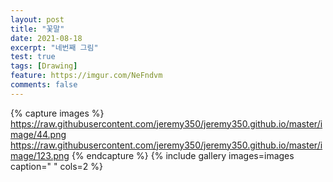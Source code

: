 ```yaml
---
layout: post
title: "꽃말"
date: 2021-08-18
excerpt: "네번째 그림"
test: true
tags: [Drawing]
feature: https://imgur.com/NeFndvm
comments: false
---
```



{% capture images %}
https://raw.githubusercontent.com/jeremy350/jeremy350.github.io/master/image/44.png
https://raw.githubusercontent.com/jeremy350/jeremy350.github.io/master/image/123.png
{% endcapture %}
{% include gallery images=images caption=" " cols=2 %}
